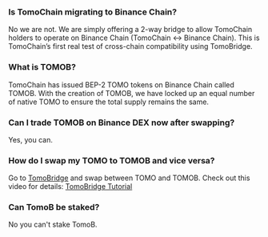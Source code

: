 ### Is TomoChain migrating to Binance Chain?

No we are not. We are simply offering a 2-way bridge to allow TomoChain holders to operate on Binance Chain (TomoChain <-> Binance Chain). This is TomoChain’s first real test of cross-chain compatibility using TomoBridge.

### What is TOMOB?

TomoChain has issued BEP-2 TOMO tokens on Binance Chain called TOMOB. With the creation of TOMOB, we have locked up an equal number of native TOMO to ensure the total supply remains the same.

### Can I trade TOMOB on Binance DEX now after swapping?

Yes, you can.

### How do I swap my TOMO to TOMOB and vice versa?

Go to [TomoBridge](https://bridge.tomochain.com) and swap between TOMO and TOMOB. Check out this video for details: [TomoBridge Tutorial](https://www.youtube.com/watch?v=TglV_VyAYI4&feature=youtu.be)

### Can TomoB be staked?

No you can't stake TomoB.
